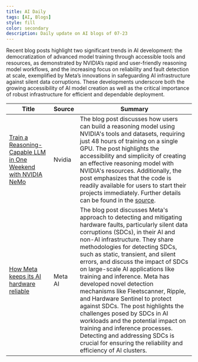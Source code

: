 ```yaml
---
title: AI Daily
tags: [AI, Blogs]
style: fill
color: secondary
description: Daily update on AI blogs of 07-23
---
```


Recent blog posts highlight two significant trends in AI development: the democratization of advanced model training through accessible tools and resources, as demonstrated by NVIDIA’s rapid and user-friendly reasoning model workflows, and the increasing focus on reliability and fault detection at scale, exemplified by Meta’s innovations in safeguarding AI infrastructure against silent data corruptions. These developments underscore both the growing accessibility of AI model creation as well as the critical importance of robust infrastructure for efficient and dependable deployment.

| Title | Source | Summary |
|---|---|---|
| [Train a Reasoning-Capable LLM in One Weekend with NVIDIA NeMo](https://developer.nvidia.com/blog/train-a-reasoning-capable-llm-in-one-weekend-with-nvidia-nemo/) | Nvidia | The blog post discusses how users can build a reasoning model using NVIDIA's tools and datasets, requiring just 48 hours of training on a single GPU. The post highlights the accessibility and simplicity of creating an effective reasoning model with NVIDIA's resources. Additionally, the post emphasizes that the code is readily available for users to start their projects immediately. Further details can be found in the <a href="https://developer.nvidia.com/blog/train-a-reasoning-capable-llm-in-one-weekend-with-nvidia-nemo/" rel="nofollow noopener" target="_self">source</a>. |
| [How Meta keeps its AI hardware reliable](https://engineering.fb.com/2025/07/22/data-infrastructure/how-meta-keeps-its-ai-hardware-reliable/) | Meta AI | The blog post discusses Meta's approach to detecting and mitigating hardware faults, particularly silent data corruptions (SDCs), in their AI and non-AI infrastructure. They share methodologies for detecting SDCs, such as static, transient, and silent errors, and discuss the impact of SDCs on large-scale AI applications like training and inference. Meta has developed novel detection mechanisms like Fleetscanner, Ripple, and Hardware Sentinel to protect against SDCs. The post highlights the challenges posed by SDCs in AI workloads and the potential impact on training and inference processes. Detecting and addressing SDCs is crucial for ensuring the reliability and efficiency of AI clusters. |